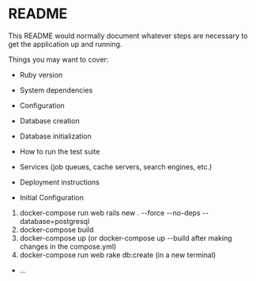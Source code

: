 # README

This README would normally document whatever steps are necessary to get the
application up and running.

Things you may want to cover:

* Ruby version

* System dependencies

* Configuration

* Database creation

* Database initialization

* How to run the test suite

* Services (job queues, cache servers, search engines, etc.)

* Deployment instructions

* Initial Configuration
 1. docker-compose run web rails new . --force --no-deps --database=postgresql
 2. docker-compose build
 3. docker-compose up (or docker-compose up --build after making changes in the compose.yml)
 4. docker-compose run web rake db:create (in a new terminal)

* ...
